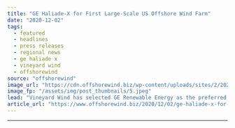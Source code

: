 ```yaml
---
title: "GE Haliade-X for First Large-Scale US Offshore Wind Farm"
date: "2020-12-02"
tags: 
  - featured
  - headlines
  - press releases
  - regional news
  - ge haliade x
  - vineyard wind
  - offshorewind
source: "offshorewind"
image_url: "https://cdn.offshorewind.biz/wp-content/uploads/sites/2/2020/12/02084002/GE-Haliade-X-for-First-Large-Scale-US-Offshore-Wind-Farm.jpeg"
image_fp: "/assets/img/post_thumbnails/5.jpeg"
lead: "Vineyard Wind has selected GE Renewable Energy as the preferred turbine supplier for the"
article_url: "https://www.offshorewind.biz/2020/12/02/ge-haliade-x-for-first-large-scale-us-offshore-wind-farm/"
---
```


---

